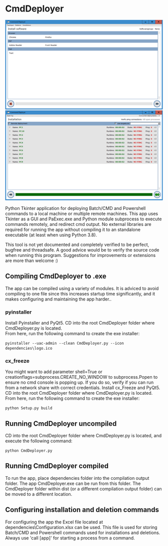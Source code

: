 # CmdDeployer

<img src="https://github.com/vlreinier/CmdDeployer/blob/main/images/selection.PNG" alt="drawing" width="600"/>
<img src="https://github.com/vlreinier/CmdDeployer/blob/main/images/progression.PNG" alt="drawing" width="600"/>

Python Tkinter application for deploying Batch/CMD and Powershell commands to a local machine or multiple remote machines. This app uses Tkinter as a GUI and PaExec.exe and Python module subprocess to execute commands remotely, and redirect cmd output. No external libraries are required for running the app without compiling it to an standalone executable (at least when using Python 3.8).

This tool is not yet documented and completely verified to be perfect, bugfree and threadsafe. A good advice would be to verify the source code when running this program. Suggestions for improvements or extensions are more than welcome :)

## Compiling CmdDeployer to .exe
The app can be compiled using a variety of modules. It is adviced to avoid compiling to one file since this increases startup time significantly, and it makes configuring and maintaining the app harder..

### pyinstaller
Install Pyinstaller and PyQt5. CD into the root CmdDeployer folder where CmdDeployer.py is located.<br>
From here, run the following command to create the exe installer:
```
pyinstaller --uac-admin --clean CmdDeployer.py --icon dependencies\logo.ico
```

### cx_freeze
You might want to add parameter shell=True or creationflags=subprocess.CREATE_NO_WINDOW to subprocess.Popen to ensure no cmd console is popping up.
If you do so, verify if you can run from a network share with correct credentials.
Install cx_Freeze and PyQt5. CD into the root CmdDeployer folder where CmdDeployer.py is located.
From here, run the following command to create the exe installer:
```
python Setup.py build
```

## Running CmdDeployer uncompiled
CD into the root CmdDeployer folder where CmdDeployer.py is located, and execute the following command:
```
python CmdDeployer.py
```

## Running CmdDeployer compiled
To run the app, place dependencies folder into the compilation output folder. The app CmdDeployer.exe can be run from this folder. The CmdDeployer folder within dist (or a different compilation output folder) can be moved to a different location.

## Configuring installation and deletion commands
For configuring the app the Excel file located at dependencies\Configuration.xlsx can be used. This file is used for storing Batch/CMD and Powershell commands used for installations and deletions. Always use 'call [app]' for starting a process from a command.

